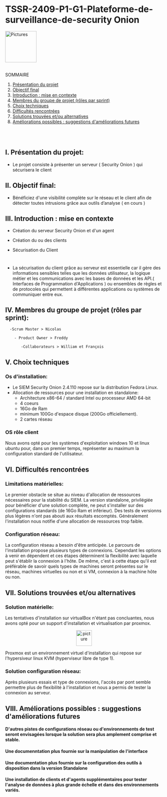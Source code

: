 # TSSR-2409-P1-G1-Plateforme-de-surveillance-de-security Onion
[<img src="https://lh3.googleusercontent.com/UazHdVqQ4K1X4EsZAyXgDw9r688Sl73N652uk8Ez2OZGg25qQGXx3qJFFhBl10J1Z2XAprBos4S-qaiBtiKAnA" alt="Pictures" width="100" >](https://www.marmiton.org/recettes/recette_soupe-a-l-oignon_10891.aspx)
 <br><br>

SOMMAIRE

1. [Présentation du projet](#i-présentation-du-projet)
2. [Objectif final](#ii-objectif-final)
3. [Introduction : mise en contexte](#iii-introduction--mise-en-contexte)
4. [Membres du groupe de projet (rôles par sprint)](#iv-membres-du-groupe-de-projet-rôles-par-sprint)
5. [Choix techniques](#V-choix-techniques)
6. [Difficultés rencontrées](#vi-difficultés-rencontrées)
7. [Solutions trouvées et/ou alternatives](#vii-solutions-trouvées-etou-alternatives)
8. [Améliorations possibles : suggestions d'améliorations futures](#viii-améliorations-possibles--suggestions-daméliorations-futures)

<br><br>

  ## I. Présentation du projet: 

 - Le projet consiste à présenter un serveur ( Security Onion ) qui sécurisera le client

  ## II. Objectif final:

 - Bénéficiez d'une visibilité complète sur le réseau et le client afin de détecter toutes intrusions grâce aux outils d’analyse  ( en cours ) 

 ## III. Introduction : mise en contexte

- Création du serveur Security Onion et d'un agent

- Création du ou des clients 

- Sécurisation du Client
#
- La sécurisation du client grâce au serveur est essentielle car il gère des informations sensibles telles que les données utilisateur, la logique métier et les communications avec les bases de données et les API.( Interfaces de Programmation d'Applications ) ou ensembles de règles et de protocoles qui permettent à différentes applications ou systèmes de communiquer entre eux.


## IV. Membres du groupe de projet (rôles par sprint):

      -Scrum Master > Nicolas

        - Product Owner > Freddy

           -Collaborateurs > William et François

## V. Choix techniques

 
### Os d'installation:

* Le SIEM Security Onion 2.4.110 repose sur la distribution Fedora Linux.
* Allocation de ressources pour une installation en standalone:
  * Architecture x86-64 / standard Intel ou processeur AMD 64-bit
  * 4 coeurs
  * 16Go de Ram
  * minimum 100Go d'espace disque (200Go officiellement).
  * 2 cartes réseau

### OS rôle client

Nous avons opté pour les systèmes d'exploitation windows 10 et linux ubuntu pour, dans un premier temps, représenter au maximum la configuration standard de l'utilisateur. 

## VI. Difficultés rencontrées


### Limitations matérielles:

Le premier obstacle se situe au niveau d'allocation de ressources nécessaires pour la stabilité du SIEM.
La version standalone, privilégiée pour bénéficier d'une solution complète, ne peut s'installer sur des configurations standards (de 16Go Ram et inférieur).
Des tests de versionns plus légères n'ont pas abouti aux résultats escomptés.
Généralement l'installation nous notifie d'une allocation de ressources trop faible.

### Configuration réseau:

La configuration réseau a besoin d'être anticipée. Le parcours de l'installation propose plusieurs types de connexions.
Cependant les options à venir en dépendent et ces étapes déterminent la flexibilité avec laquelle peut s'établir la connexion à l'hôte.
De même, c'est à cette étape qu'il est préférable de savoir quels types de machines seront présentes sur le réseau, machines virtuelles ou non et si VM, connexion à la machine hôte ou non.

## VII. Solutions trouvées et/ou alternatives  

### Solution matérielle:

Les tentatives d'installation sur virtualBox n'étant pas concluantes, nous avons opté pour un support d'installation et virtualisation par proxmox.
<p align="center">
 <img src="https://github.com/WildCodeSchool/TSSR-2409-P1-G1-Plateforme-de-surveillance-de-securite/blob/main/Install_Screen_SecurityOnion/proxmox.png" alt="picture" width="50" >
</p>
Proxmox est un environnement virtuel d'installation qui repose sur l'hypersiveur linux KVM (hyperviseur libre de type 1).

### Solution configuration réseau:

Après plusieurs essais et type de connexions, l'accès par pont semble permettre plus de flexibilité à l'installation et nous a permis de tester la connexion au serveur.

## VIII. Améliorations possibles : suggestions d'améliorations futures

 #### D'autres pistes de configurations réseau ou d'environnements de test seront envisagées lorsque la solution sera plus amplement comprise et stable.
 #### Une documenntation plus fournie sur la manipulation de l'interface
 #### Une documentation plus fournie sur la configuration des outils à disposition dans la version Standalone
 #### Une installation de clients et d'agents supplémentaires pour tester l'analyse de données à plus grande échelle et dans des environnements variés.
 
